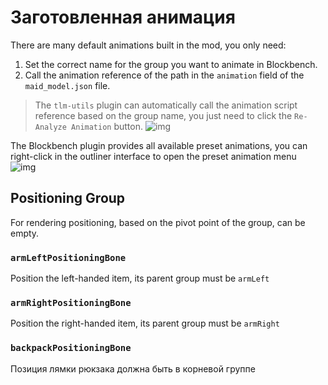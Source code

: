 # Заготовленная анимация

There are many default animations built in the mod, you only need:

1. Set the correct name for the group you want to animate in Blockbench.
2. Call the animation reference of the path in the `animation` field of the `maid_model.json` file.

> The `tlm-utils` plugin can automatically call the animation script reference based on the group name, you just need to click the `Re-Analyze Animation` button.
> ![img](https://i.imgur.com/iyCKwMx.gif)

The Blockbench plugin provides all available preset animations, you can right-click in the outliner interface to open the preset animation menu\
![img](https://i.imgur.com/N17PbiE.gif)

## Positioning Group

For rendering positioning, based on the pivot point of the group, can be empty.

### `armLeftPositioningBone`

Position the left-handed item, its parent group must be `armLeft`

### `armRightPositioningBone`

Position the right-handed item, its parent group must be `armRight`

### `backpackPositioningBone`

Позиция лямки рюкзака должна быть в корневой группе
